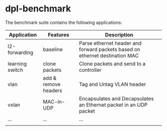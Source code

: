 # dpl-benchmark

The benchmark suite contains the following applications:


|   Application   |       Features       |                                 Description                                 |
| --------------- | -------------------- | --------------------------------------------------------------------------- |
| l2-forwarding   | baseline             | Parse ethernet header and forward packets based on ethernet destination MAC |
| learning switch | clone packets        | Clone packets and send to a controller                                      |
| vlan            | add & remove headers | Tag and Untag VLAN header                                                   |
| vxlan           | MAC-in-UDP           | Encapsulates and Decapsulates an Ethernet packet in an UDP packet           |
| ...             | ...                  | ...                                                                         |
|                 |                      |                                                                             |
